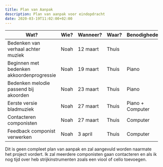 ```yaml
---
title: Plan van Aanpak
description: Plan van aanpak voor eindopdracht
date: 2020-03-19T11:02:00+02:00 
---
```

| Wat?                                      	| Wie? 	| Wanneer? 	| Waar? 	| Benodigheden     	|
|-------------------------------------------	|------	|----------	|-------	|------------------	|
| Bedenken van verhaal achter muziek          | Noah  | 12 maart  | Thuis   |                   |
| Beginnen met bedenken akkoordenprogressie 	| Noah 	| 19 maart 	| Thuis 	| Piano            	|
| Bedenken melodie passend bij akoorden     	| Noah 	| 23 maart 	| Thuis 	| Piano            	|
| Eerste versie bladmuziek                  	| Noah 	| 27 maart 	| Thuis 	| Piano + Computer 	|
| Contacteren componisten                   	| Noah 	| 27 maart 	| Thuis 	| Computer         	|
| Feedback componist verwerken              	| Noah 	| 3 april  	| Thuis 	| Computer         	|
Dit is geen compleet plan van aanpak en zal aangevuld worden naarmate het project vordert. Ik zal meerdere componisten gaan contacteren en als ik nog tijd over heb strijkinstrumenten zoals een viool of cello toevoegen.
